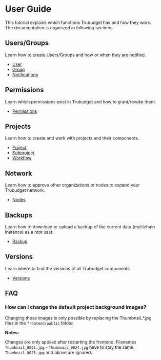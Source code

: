 # User Guide

This tutorial explains which functions Trubudget has and how they work.
The documentation is organized in following sections:

## Users/Groups

Learn how to create Users/Groups and how or when they are notified.

- [User](./Users-Groups/User.md)
- [Group](./Users-Groups/Group.md)
- [Notifications](./Notifications.md)

## Permissions

Learn which permissions exist in Trubudget and how to grant/revoke them.

- [Permissions](./Permissions.md)

## Projects

Learn how to create and work with projects and their components.

- [Project](./Projects/Project.md)
- [Subproject](./Projects/Subproject.md)
- [Workflow](./Projects/Workflowitem.md)

## Network

Learn how to approve other organizations or nodes to expand your Trubudget network.

- [Nodes](./Network/Nodes.md)

## Backups

Learn how to download or upload a backup of the current data (multichain instance) as a _root_ user.

- [Backup](./Backup.md)

## Versions

Learn where to find the versions of all Trubudget components

- [Versions](./Versions.md)

## FAQ

### How can I change the default project background images?

Changing these images is only possible by replacing the Thumbnail\_\*.jpg files in the `frontend/public` folder.

**Notes:**

Changes are only applied after restarting the frontend.
Filenames `Thumbnail_0001.jpg` - `Thumbnail_0024.jpg` have to stay the same.
`Thumbnail_0025.jpg` and above are ignored.
